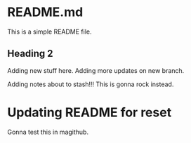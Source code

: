 # README.md

This is a simple README file.

## Heading 2

Adding new stuff here.
Adding more updates on new branch.

Adding notes about to stash!!!
This is gonna rock instead.

# Updating README for reset

Gonna test this in magithub.
